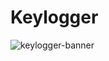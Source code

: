 # Keylogger
![keylogger-banner](https://user-images.githubusercontent.com/55875525/157863912-7573e8af-15a7-4401-9413-ea7f543c5e24.jpg)
